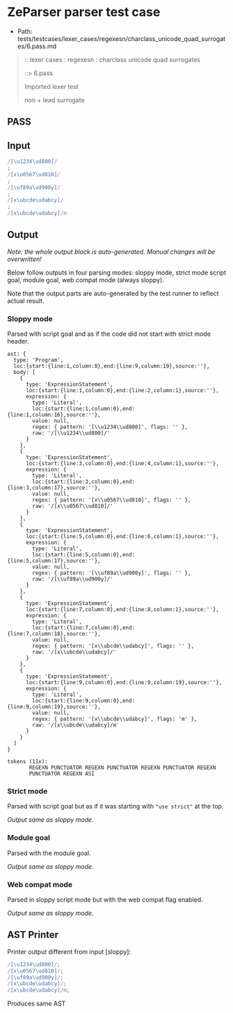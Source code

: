 # ZeParser parser test case

- Path: tests/testcases/lexer_cases/regexesn/charclass_unicode_quad_surrogates/6.pass.md

> :: lexer cases : regexesn : charclass unicode quad surrogates
>
> ::> 6.pass
>
> Imported lexer test
>
> non + lead surrogate

## PASS

## Input

`````js
/[\u1234\ud800]/
;
/[x\u0567\ud810]/
;
/[\uf89a\ud900y]/
;
/[x\ubcde\udabcy]/
;
/[x\ubcde\udabcy]/m
`````

## Output

_Note: the whole output block is auto-generated. Manual changes will be overwritten!_

Below follow outputs in four parsing modes: sloppy mode, strict mode script goal, module goal, web compat mode (always sloppy).

Note that the output parts are auto-generated by the test runner to reflect actual result.

### Sloppy mode

Parsed with script goal and as if the code did not start with strict mode header.

`````
ast: {
  type: 'Program',
  loc:{start:{line:1,column:0},end:{line:9,column:19},source:''},
  body: [
    {
      type: 'ExpressionStatement',
      loc:{start:{line:1,column:0},end:{line:2,column:1},source:''},
      expression: {
        type: 'Literal',
        loc:{start:{line:1,column:0},end:{line:1,column:16},source:''},
        value: null,
        regex: { pattern: '[\\u1234\\ud800]', flags: '' },
        raw: '/[\\u1234\\ud800]/'
      }
    },
    {
      type: 'ExpressionStatement',
      loc:{start:{line:3,column:0},end:{line:4,column:1},source:''},
      expression: {
        type: 'Literal',
        loc:{start:{line:3,column:0},end:{line:3,column:17},source:''},
        value: null,
        regex: { pattern: '[x\\u0567\\ud810]', flags: '' },
        raw: '/[x\\u0567\\ud810]/'
      }
    },
    {
      type: 'ExpressionStatement',
      loc:{start:{line:5,column:0},end:{line:6,column:1},source:''},
      expression: {
        type: 'Literal',
        loc:{start:{line:5,column:0},end:{line:5,column:17},source:''},
        value: null,
        regex: { pattern: '[\\uf89a\\ud900y]', flags: '' },
        raw: '/[\\uf89a\\ud900y]/'
      }
    },
    {
      type: 'ExpressionStatement',
      loc:{start:{line:7,column:0},end:{line:8,column:1},source:''},
      expression: {
        type: 'Literal',
        loc:{start:{line:7,column:0},end:{line:7,column:18},source:''},
        value: null,
        regex: { pattern: '[x\\ubcde\\udabcy]', flags: '' },
        raw: '/[x\\ubcde\\udabcy]/'
      }
    },
    {
      type: 'ExpressionStatement',
      loc:{start:{line:9,column:0},end:{line:9,column:19},source:''},
      expression: {
        type: 'Literal',
        loc:{start:{line:9,column:0},end:{line:9,column:19},source:''},
        value: null,
        regex: { pattern: '[x\\ubcde\\udabcy]', flags: 'm' },
        raw: '/[x\\ubcde\\udabcy]/m'
      }
    }
  ]
}

tokens (11x):
       REGEXN PUNCTUATOR REGEXN PUNCTUATOR REGEXN PUNCTUATOR REGEXN
       PUNCTUATOR REGEXN ASI
`````

### Strict mode

Parsed with script goal but as if it was starting with `"use strict"` at the top.

_Output same as sloppy mode._

### Module goal

Parsed with the module goal.

_Output same as sloppy mode._

### Web compat mode

Parsed in sloppy script mode but with the web compat flag enabled.

_Output same as sloppy mode._

## AST Printer

Printer output different from input [sloppy]:

````js
/[\u1234\ud800]/;
/[x\u0567\ud810]/;
/[\uf89a\ud900y]/;
/[x\ubcde\udabcy]/;
/[x\ubcde\udabcy]/m;
````

Produces same AST
